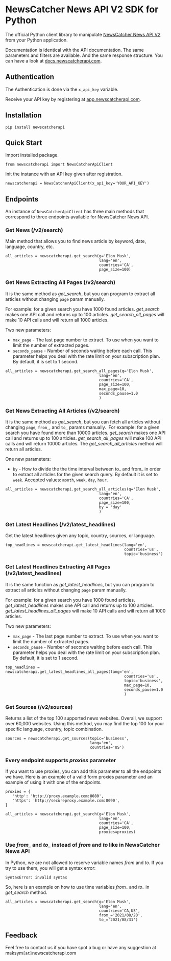 # NewsCatcher News API V2 SDK for Python

The official Python client library to manipulate [NewsCatcher News API V2](https://newscatcherapi.com/news-api) from your Python application.

Documentation is identical with the API documentation. The same parameters and filters are available. 
And the same response structure. You can have a look at [docs.newscatcherapi.com](https://docs.newscatcherapi.com).

## Authentication

The Authentication is done via the `x_api_key` variable.

Receive your API key by registering at [app.newscatcherapi.com](https://app.newscatcherapi.com).

## Installation
```pip install newscatcherapi```

## Quick Start
Import installed package.

`````from newscatcherapi import NewsCatcherApiClient`````

Init the instance with an API key given after registration.

````newscatcherapi = NewsCatcherApiClient(x_api_key='YOUR_API_KEY') ````

## Endpoints
An instance of `NewsCatcherApiClient` has three main methods that correspond to three endpoints available for NewsCatcher News API.

### Get News (/v2/search)
Main method that allows you to find news article by keyword, date, language, country, etc.

```
all_articles = newscatcherapi.get_search(q='Elon Musk',
                                         lang='en',
                                         countries='CA',
                                         page_size=100)
```

### Get News Extracting All Pages (/v2/search)
It is the same method as *get_search*, but you can program to extract all articles without changing `page` param manually. 

For example: for a given search you have 1000 found articles.  *get_search* makes one API call and returns up to 100 articles. 
*get_search_all_pages* will make 10 API calls and will return all 1000 articles. 

Two new parameters:
- `max_page` - The last page number to extract. To use when you want to limit the number of extracted pages.
- `seconds_pause` - Number of seconds waiting before each call. This parameter helps you deal with the rate limit on your subscription plan. By default, it is set to 1 second. 

```
all_articles = newscatcherapi.get_search_all_pages(q='Elon Musk',
                                         lang='en',
                                         countries='CA',
                                         page_size=100,
                                         max_page=10,
                                         seconds_pause=1.0
                                         )
 ```


### Get News Extracting All Articles (/v2/search)
It is the same method as *get_search*, but you can fetch all articles without changing `page`, `from_`, and `to_` params manually. 
​
For example: for a given search you have found more than 10000 articles.  *get_search* makes one API call and returns up to 100 articles. 
*get_search_all_pages* will make 100 API calls and will return 10000 articles. The *get_search_all_articles* method will return all articles. 
​

One new parameters:
- `by` - How to divide the the time interval between to_ and from_ in order to extract all articles for the given search query. By default it is set to `week`. Accepted values: `month`, `week`, `day`, `hour`.
​
```
all_articles = newscatcherapi.get_search_all_articles(q='Elon Musk',
                                         lang='en',
                                         countries='CA',
                                         page_size=100,
                                         by = 'day'
                                         )
 ```

### Get Latest Headlines (/v2/latest_headlines)
Get the latest headlines given any topic, country, sources, or language.

```
top_headlines = newscatcherapi.get_latest_headlines(lang='en',
                                                    countries='us',
                                                    topic='business')
 ```

### Get Latest Headlines Extracting All Pages (/v2/latest_headlines)
It is the same function as *get_latest_headlines*, but you can program to extract all articles without changing `page` param manually. 

For example: for a given search you have 1000 found articles.  *get_latest_headlines* makes one API call and returns up to 100 articles. 
*get_latest_headlines_all_pages* will make 10 API calls and will return all 1000 articles. 

Two new parameters:
- `max_page` - The last page number to extract. To use when you want to limit the number of extracted pages.
- `seconds_pause` - Number of seconds waiting before each call. This parameter helps you deal with the rate limit on your subscription plan. By default, it is set to 1 second. 

```
top_headlines = newscatcherapi.get_latest_headlines_all_pages(lang='en',
                                                    countries='us', 
                                                    topic='business',
                                                    max_page=10,
                                                    seconds_pause=1.0
                                                    )
 ```

### Get Sources (/v2/sources)
Returns a list of the top 100 supported news websites. Overall, we support over 60,000 websites. Using this method, you may find the top 100 for your specific language, country, topic combination.

```
sources = newscatcherapi.get_sources(topic='business',
                                     lang='en',
                                     countries='US')
 ```

### Every endpoint supports _proxies_ parameter
If you want to use proxies, you can add this parameter to all the endpoints we have.
Here is an example of a valid form proxies parameter and an example of using it with one of the endpoints. 

```
proxies = {
   'http': 'http://proxy.example.com:8080',
   'https': 'http://secureproxy.example.com:8090',
}

all_articles = newscatcherapi.get_search(q='Elon Musk',
                                         lang='en',
                                         countries='CA',
                                         page_size=100,
                                         proxies=proxies)
```


### Use *from_* and *to_* instead of *from* and *to* like in NewsCatcher News API
In Python, we are not allowed to reserve variable names *from* and *to*. If you try to use them, you will get a syntax error:

```SyntaxError: invalid syntax``` 

So, here is an example on how to use time variables *from_* and *to_* in *get_search* method.

```
all_articles = newscatcherapi.get_search(q='Elon Musk',
                                         lang='en',
                                         countries='CA,US',
                                         from_='2021/08/20',
                                         to_='2021/08/31')
```

## Feedback

Feel free to contact us if you have spot a bug or have any suggestion at maksym`[at]`newscatcherapi.com
